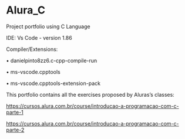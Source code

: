 # Alura_C
Project portfolio using C Language

IDE: Vs Code - version 1.86

Compiler/Extensions:

•	danielpinto8zz6.c-cpp-compile-run

•	ms-vscode.cpptools

•	ms-vscode.cpptools-extension-pack


This portfolio contains all the exercises proposed by Aluras’s classes:

https://cursos.alura.com.br/course/introducao-a-programacao-com-c-parte-1

https://cursos.alura.com.br/course/introducao-a-programacao-com-c-parte-2
